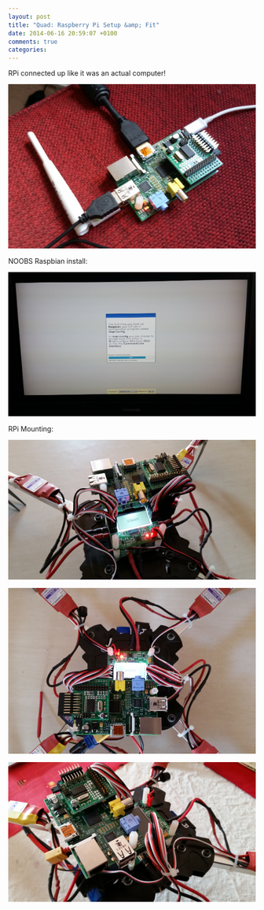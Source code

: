 ```yaml
---
layout: post
title: "Quad: Raspberry Pi Setup &amp; Fit"
date: 2014-06-16 20:59:07 +0100
comments: true
categories: 
---
```


RPi connected up like it was an actual computer!

![](/quadcopter/61.jpg)

NOOBS Raspbian install:

![](/quadcopter/62.jpg)

RPi Mounting:

![](/quadcopter/58.jpg)

![](/quadcopter/59.jpg)

![](/quadcopter/60.jpg)

